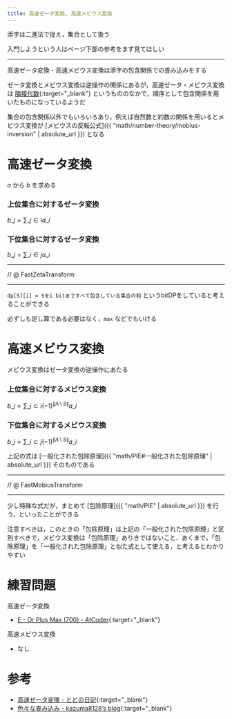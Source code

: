 ```yaml
---
title: 高速ゼータ変換, 高速メビウス変換
---
```


添字は二進法で捉え，集合として扱う

入門しようという人はページ下部の参考をまず見てほしい

---

高速ゼータ変換・高速メビウス変換は添字の包含関係での畳み込みをする

ゼータ変換とメビウス変換は逆操作の関係にあるが，高速ゼータ・メビウス変換は [隣接代数](https%3A%2F%2Fja.wikipedia.org%2Fwiki%2F%E9%9A%A3%E6%8E%A5%E4%BB%A3%E6%95%B0_%28%E9%A0%86%E5%BA%8F%E7%90%86%E8%AB%96%29){:target="_blank"}<!--_--> というもののなかで，順序として包含関係を用いたものになっているようだ

集合の包含関係以外でもいろいろあり，例えば自然数と約数の関係を用いるとメビウス変換が [メビウスの反転公式]({{ "math/number-theory/mobius-inversion" | absolute_url }}) となる

# 高速ゼータ変換

$a$ から $b$ を求める

### 上位集合に対するゼータ変換

$\displaystyle b\_j = \sum\_{j \in i} a\_i$

### 下位集合に対するゼータ変換

$\displaystyle b\_j = \sum\_{i \in j} a\_i$

---

// @ FastZetaTransform

---

`dp[S][i] = Sをi bitまですべて包含している集合の和` というbitDPをしていると考えることができる

必ずしも足し算である必要はなく，`max` などでもいける

# 高速メビウス変換

メビウス変換はゼータ変換の逆操作にあたる

### 上位集合に対するメビウス変換

$\displaystyle b\_j = \sum\_{j \subset i} (-1)^{\|A \setminus S\|} a\_i$

### 下位集合に対するメビウス変換

$\displaystyle b\_j = \sum\_{i \subset j} (-1)^{\|A \setminus S\|} a\_i$

上記の式は [一般化された包除原理]({{ "math/PIE#一般化された包除原理" | absolute_url }}) そのものである

---

// @ FastMobiusTransform

---

少し特殊な式だが，まとめて [包除原理]({{ "math/PIE" | absolute_url }}) を行う，といったことができる

注意すべきは，このときの「包除原理」は上記の「一般化された包除原理」と区別すべきで，メビウス変換は「包除原理」ありきではないこと．あくまで，「包除原理」を「一般化された包除原理」と似た式として使える，と考えるとわかりやすい

# 練習問題

高速ゼータ変換

* [E - Or Plus Max (700) - AtCoder](https://beta.atcoder.jp/contests/arc100/tasks/arc100_c){:target="_blank"}<!--_-->

高速メビウス変換

* なし

# 参考

* [高速ゼータ変換 - とどの日記](http://d.hatena.ne.jp/todo314/touch/20120614/1339695202){:target="_blank"}<!--_-->
* [色々な畳み込み - kazuma8128’s blog](http://kazuma8128.hatenablog.com/entry/2018/05/31/144519){:target="_blank"}<!--_-->

